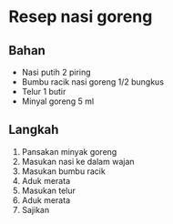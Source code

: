# Resep nasi goreng

## Bahan
- Nasi putih 2 piring
- Bumbu racik nasi goreng 1/2 bungkus
- Telur 1 butir
- Minyal goreng 5 ml

## Langkah
1. Pansakan minyak goreng
2. Masukan nasi ke dalam wajan
3. Masukan bumbu racik
4. Aduk merata
5. Masukan telur
6. Aduk merata
7. Sajikan


